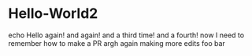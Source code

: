 # Hello-World2
echo Hello again! and again!
and a third time!
and a fourth!
now I need to remember how to make a PR
argh again
making more edits
foo
bar